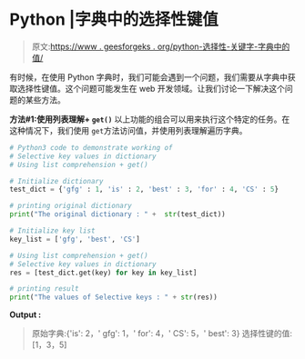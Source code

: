 # Python |字典中的选择性键值

> 原文:[https://www . geesforgeks . org/python-选择性-关键字-字典中的值/](https://www.geeksforgeeks.org/python-selective-key-values-in-dictionary/)

有时候，在使用 Python 字典时，我们可能会遇到一个问题，我们需要从字典中获取选择性键值。这个问题可能发生在 web 开发领域。让我们讨论一下解决这个问题的某些方法。

**方法#1:使用列表理解+ `get()`**
以上功能的组合可以用来执行这个特定的任务。在这种情况下，我们使用 `get`方法访问值，并使用列表理解遍历字典。

```py
# Python3 code to demonstrate working of
# Selective key values in dictionary
# Using list comprehension + get()

# Initialize dictionary
test_dict = {'gfg' : 1, 'is' : 2, 'best' : 3, 'for' : 4, 'CS' : 5}

# printing original dictionary
print("The original dictionary : " +  str(test_dict))

# Initialize key list 
key_list = ['gfg', 'best', 'CS']

# Using list comprehension + get()
# Selective key values in dictionary
res = [test_dict.get(key) for key in key_list]

# printing result 
print("The values of Selective keys : " + str(res))
```

**Output :**

> 原始字典:{'is': 2，' gfg': 1，' for': 4，' CS': 5，' best': 3}
> 选择性键的值:[1，3，5]